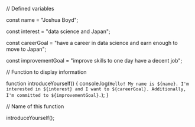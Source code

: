  // Defined variables
 
const name = "Joshua Boyd";

const interest = "data science and Japan";

const careerGoal = "have a career in data science and earn enough to move to Japan";

const improvementGoal = "improve skills to one day have a decent job";

// Function to display information

function introduceYourself() {
    console.log(`Hello! My name is ${name}. I'm interested in ${interest} and I want to ${careerGoal}. Additionally, I'm committed to ${improvementGoal}.`);
}

// Name of this function

introduceYourself();



